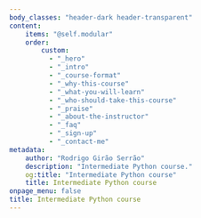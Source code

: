 ```yaml
---
body_classes: "header-dark header-transparent"
content:
    items: "@self.modular"
    order:
        custom:
          - "_hero"
          - "_intro"
          - "_course-format"
          - "_why-this-course"
          - "_what-you-will-learn"
          - "_who-should-take-this-course"
          - "_praise"
          - "_about-the-instructor"
          - "_faq"
          - "_sign-up"
          - "_contact-me"
metadata:
    author: "Rodrigo Girão Serrão"
    description: "Intermediate Python course."
    og:title: "Intermediate Python course"
    title: Intermediate Python course
onpage_menu: false
title: Intermediate Python course
---
```

